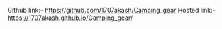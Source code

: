 Github link:- https://github.com/1707akash/Camping_gear
Hosted link:- https://1707akash.github.io/Camping_gear/
